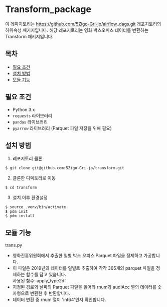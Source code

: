 # Transform_package
이 레파지토리는 https://github.com/5Zigo-Gri-jo/airflow_dags.git 레포지토리의 하위속성 패키지입니다.
해당 레포지토리는 영화 박스오피스 데이터를 변환하는 Transform 패키지입니다.



## 목차

- [필요 조건](#필요-조건)
- [설치 방법](#설치-방법)
- [모듈 기능](#모듈-기능)

## 필요 조건

- Python 3.x
- `requests` 라이브러리
- `pandas` 라이브러리
- `pyarrow` 라이브러리 (Parquet 파일 저장을 위해 필요)

## 설치 방법
1. 레포지토리 클론  
```
$ git clone git@github.com:5Zigo-Gri-jo/transform.git
```

2. 클론한 디렉토리로 이동  
```
$ cd transform
```

3. 설치 이후 환경설정 
```
$ source .venv/bin/activate
$ pdm init
$ pdm install
```

## 모듈 기능
trans.py
- 영화진흥위원회에서 추출한  일별 박스 오피스 Parquet 파일을 정제하고 가공합니다.
- 이 파일은  2019년의 데이터를 일별로 추출하여 각각 365개의 parquet 파일을 정제하는 함수를 담고 있습니다.  
사용된 함수: apply_type2df
- 지정된 경로와 날짜의 Parquet 파일을 읽어와 rnum과 audiAcc 열의 데이터를 숫자형으로 변환한 후 반환합니다.
- 데이터 변환 중 rnum 열이 'int64'인지 확인합니다.



